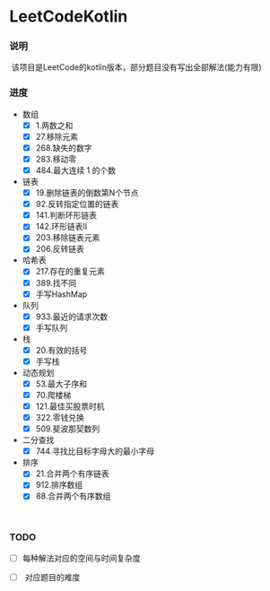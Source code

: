 # LeetCodeKotlin
### 说明

​		该项目是LeetCode的kotlin版本，部分题目没有写出全部解法(能力有限)

### 进度

- 数组
  - [x] 1.两数之和
  - [x] 27.移除元素
  - [x] 268.缺失的数字
  - [x] 283.移动零
  - [x] 484.最大连续 1 的个数
- 链表
  - [x] 19.删除链表的倒数第N个节点
  - [x] 92.反转指定位置的链表
  - [x] 141.判断环形链表
  - [x] 142.环形链表II
  - [x] 203.移除链表元素
  - [x] 206.反转链表
- 哈希表
  - [x] 217.存在的重复元素
  - [x] 389.找不同
  - [x] 手写HashMap
- 队列
  - [x] 933.最近的请求次数  
  - [x] 手写队列
- 栈
  - [x] 20.有效的括号
  - [x] 手写栈
- 动态规划
  - [x] 53.最大子序和
  - [x] 70.爬楼梯
  - [x] 121.最佳买股票时机
  - [x] 322.零钱兑换
  - [x] 509.斐波那契数列
- 二分查找
  - [x] 744.寻找比目标字母大的最小字母
- 排序
  - [x] 21.合并两个有序链表
  - [x] 912.排序数组
  - [x] 88.合并两个有序数组

​		

### TODO

- [ ] ​		每种解法对应的空间与时间复杂度

- [ ] ​		对应题目的难度


